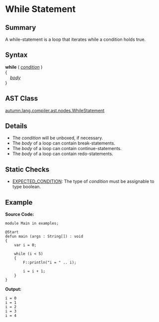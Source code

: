 # While Statement

## Summary

A while-statement is a loop that iterates while a condition holds true.

## Syntax

<div class="syntax">
<b>while</b> ( <i><a href="Expression.md">condition</a></i> )<br>
{<br>
&nbsp;&nbsp;&nbsp;&nbsp;<i><a href="Statement.md">body</a></i><br>
}<br>
</div>

## AST Class

[autumn.lang.compiler.ast.nodes.WhileStatement](https://www.mackenziehigh.com/autumn/javadoc/autumn/lang/compiler/ast/nodes/WhileStatement.html)

## Details

+ The <i>condition</i> will be unboxed, if necessary.
+ The <i>body</i> of a loop can contain break-statements.
+ The <i>body</i> of a loop can contain continue-statements.
+ The <i>body</i> of a loop can contain redo-statements.

## Static Checks

+ [EXPECTED_CONDITION](https://www.mackenziehigh.com/autumn/javadoc/autumn/lang/compiler/errors/ErrorCode.html#EXPECTED_CONDITION): The type of <i><i>condition</i></i> must be assignable to type boolean.

## Example

**Source Code:**

```plain
module Main in examples;

@Start
defun main (args : String[]) : void
{
    var i = 0;

    while (i < 5)
    {
        F::println("i = " .. i);

        i = i + 1;
    }
}
```

**Output:**

```plain
i = 0
i = 1
i = 2
i = 3
i = 4
```

